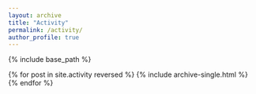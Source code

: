 ```yaml
---
layout: archive
title: "Activity"
permalink: /activity/
author_profile: true
---
```

{% include base_path %}

{% for post in site.activity reversed %}
  {% include archive-single.html %}
{% endfor %}